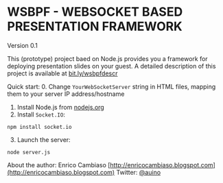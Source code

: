 # WSBPF - WEBSOCKET BASED PRESENTATION FRAMEWORK
Version 0.1

This (prototype) project baed on Node.js provides you a framework for deploying presentation slides on your guest.
A detailed description of this project is available at [bit.ly/wsbpfdescr](http://bit.ly/wsbpfdescr)

Quick start:
 0. Change `YourWebSocketServer` string in HTML files, mapping them to your server IP address/hostname
 1. Install Node.js from [nodejs.org](https://nodejs.org)
 2. Install `Socket.IO`:
```
npm install socket.io
```
 3. Launch the server:
```
node server.js
```

About the author:
Enrico Cambiaso
[http://enricocambiaso.blogspot.com](http://enricocambiaso.blogspot.com)
Twitter: [@auino](https://twitter.com/auino)
